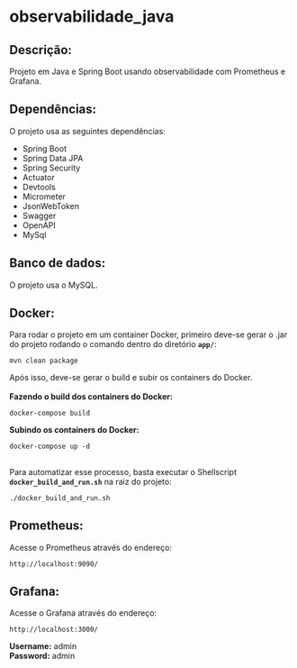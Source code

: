 # observabilidade_java
Descrição:
----------
Projeto em Java e Spring Boot usando observabilidade com Prometheus e Grafana.

Dependências:
-------------
O projeto usa as seguintes dependências:
* Spring Boot
* Spring Data JPA
* Spring Security
* Actuator
* Devtools
* Micrometer
* JsonWebToken
* Swagger
* OpenAPI
* MySql

Banco de dados:
---------------
O projeto usa o MySQL.

Docker:
-------
Para rodar o projeto em um container Docker, primeiro deve-se gerar o .jar do projeto rodando o comando dentro do diretório <b>`app/`</b>:
```shell script
mvn clean package
```

Após isso, deve-se gerar o build e subir os containers do Docker.<br><br>
<b>Fazendo o build dos containers do Docker:</b>
```shell script
docker-compose build
```

<b>Subindo os containers do Docker:</b>
```shell script
docker-compose up -d
```

##
Para automatizar esse processo, basta executar o Shellscript <b>`docker_build_and_run.sh`</b> na raiz do projeto:
```shell script
./docker_build_and_run.sh
```

Prometheus:
-----------
Acesse o Prometheus através do endereço:
```shell script
http://localhost:9090/
```

Grafana:
--------
Acesse o Grafana através do endereço:
```shell script
http://localhost:3000/
```

<b>Username:</b> admin <br>
<b>Password:</b> admin
